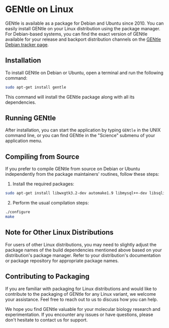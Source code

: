 # GENtle on Linux

GENtle is available as a package for Debian and Ubuntu since 2010. You can easily install GENtle on your Linux distribution using the package manager. For Debian-based systems, you can find the exact version of GENtle available for your release and backport distribution channels on the [GENtle Debian tracker page](https://tracker.debian.org/pkg/gentle).

## Installation

To install GENtle on Debian or Ubuntu, open a terminal and run the following command:

```bash
sudo apt-get install gentle
```

This command will install the GENtle package along with all its dependencies.

## Running GENtle

After installation, you can start the application by typing `GENtle` in the UNIX command line, or you can find GENtle in the "Science" submenu of your application menu.

## Compiling from Source

If you prefer to compile GENtle from source on Debian or Ubuntu independently from the package maintainers' routines, follow these steps:

1. Install the required packages:

```bash
sudo apt-get install libwxgtk3.2-dev automake1.9 libmysql++-dev libsqlite0-dev libsqlite3-dev
```

2. Perform the usual compilation steps:

```bash
./configure
make
```

## Note for Other Linux Distributions

For users of other Linux distributions, you may need to slightly adjust the package names of the build dependencies mentioned above based on your distribution's package manager. Refer to your distribution's documentation or package repository for appropriate package names.

## Contributing to Packaging

If you are familiar with packaging for Linux distributions and would like to contribute to the packaging of GENtle for any Linux variant, we welcome your assistance. Feel free to reach out to us to discuss how you can help.

We hope you find GENtle valuable for your molecular biology research and experimentation.
If you encounter any issues or have questions, please don't hesitate to contact us for support.
